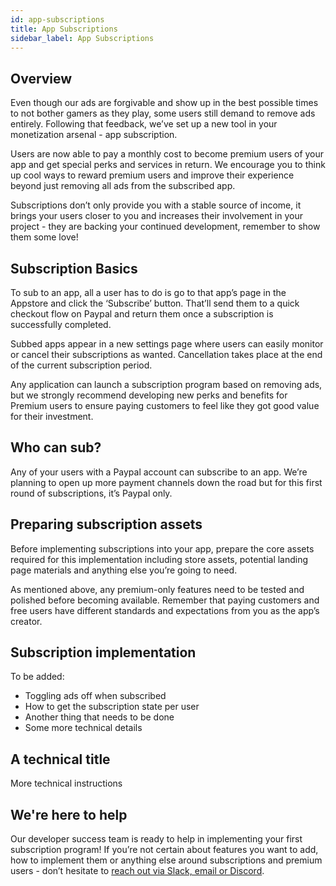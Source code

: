 ```yaml
---
id: app-subscriptions
title: App Subscriptions
sidebar_label: App Subscriptions
---
```


## Overview

Even though our ads are forgivable and show up in the best possible times to not bother gamers as they play, some users still demand to remove ads entirely. Following that feedback, we’ve set up a new tool in your monetization arsenal - app subscription. 

Users are now able to pay a monthly cost to become premium users of your app and get special perks and services in return. We encourage you to think up cool ways to reward premium users and improve their experience beyond just removing all ads from the subscribed app. 

Subscriptions don’t only provide you with a stable source of income, it brings your users closer to you and increases their involvement in your project - they are backing your continued development, remember to show them some love!


## Subscription Basics

To sub to an app, all a user has to do is go to that app’s page in the Appstore and click the ‘Subscribe’ button. That’ll send them to a quick checkout flow on Paypal and return them once a subscription is successfully completed. 

Subbed apps appear in a new settings page where users can easily monitor or cancel their subscriptions as wanted. Cancellation takes place at the end of the current subscription period. 

Any application can launch a subscription program based on removing ads, but we strongly recommend developing new perks and benefits for Premium users to ensure paying customers to feel like they got good value for their investment.


## Who can sub?

Any of your users with a Paypal account can subscribe to an app. We’re planning to open up more payment channels down the road but for this first round of subscriptions, it’s Paypal only. 


## Preparing subscription assets

Before implementing subscriptions into your app, prepare the core assets required for this implementation including store assets, potential landing page materials and anything else you’re going to need. 

As mentioned above, any premium-only features need to be tested and polished before becoming available. Remember that paying customers and free users have different standards and expectations from you as the app’s creator.


## Subscription implementation

To be added:

* Toggling ads off when subscribed
* How to get the subscription state per user
* Another thing that needs to be done
* Some more technical details

## A technical title

More technical instructions

## We're here to help

Our developer success team is ready to help in implementing your first subscription program! If you’re not certain about features you want to add, how to implement them or anything else around subscriptions and premium users - don’t hesitate to [reach out via Slack, email or Discord](../support/contact-us).
